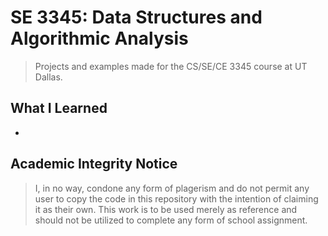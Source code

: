 # **SE 3345: Data Structures and Algorithmic Analysis**

> Projects and examples made for the CS/SE/CE 3345 course at UT Dallas.

## What I Learned

-

## Academic Integrity Notice

> I, in no way, condone any form of plagerism and do not permit any user to copy the code in this repository with the intention of claiming it as their own. This work is to be used merely as reference and should not be utilized to complete any form of school assignment.
